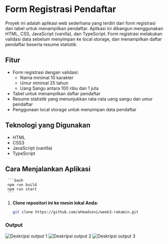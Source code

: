 # Form Registrasi Pendaftar

Proyek ini adalah aplikasi web sederhana yang terdiri dari form registrasi dan tabel untuk menampilkan pendaftar. Aplikasi ini dibangun menggunakan HTML, CSS, JavaScript (vanilla), dan TypeScript. Form registrasi melakukan validasi data sebelum menyimpan ke local storage, dan menampilkan daftar pendaftar beserta resume statistik.

## Fitur

- Form registrasi dengan validasi:
  - Nama minimal 10 karakter
  - Umur minimal 25 tahun
  - Uang Sangu antara 100 ribu dan 1 juta
- Tabel untuk menampilkan daftar pendaftar
- Resume statistik yang menunjukkan rata-rata uang sangu dan umur pendaftar
- Penggunaan local storage untuk menyimpan data pendaftar

## Teknologi yang Digunakan

- HTML
- CSS3
- JavaScript (vanilla)
- TypeScript

## Cara Menjalankan Aplikasi
     ```bash
     npm run build
     npm run start
     ```
1. **Clone repositori ini ke mesin lokal Anda:**

   ```bash
   git clone https://github.com/ahmadsoni/week3-rakamin.git
    ```

### Output
![Deskripsi output 1](/images/output1.png)
![Deskripsi output 2](/images/output2.png)
![Deskripsi output 3](/images/output3.png)
